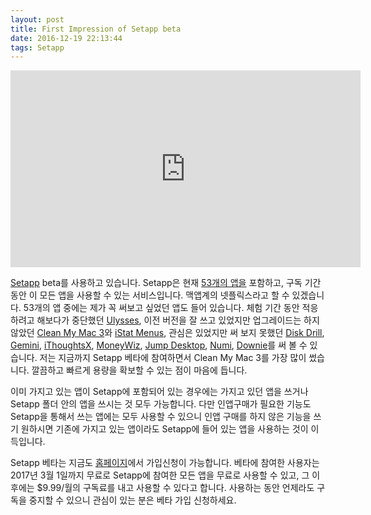 ```yaml
---
layout: post
title: First Impression of Setapp beta
date: 2016-12-19 22:13:44
tags: Setapp
---
```

<iframe width="560" height="315" src="https://www.youtube.com/embed/LJBZ8dwTJoM" frameborder="0" allowfullscreen></iframe>

[Setapp](https://setapp.com/ "Setapp | Your shortcut to get the best apps for Mac") beta를 사용하고 있습니다. Setapp은 현재 [53개의 앱을](https://setapp.com/apps) 포함하고, 구독 기간동안 이 모든 앱을 사용할 수 있는 서비스입니다. 맥앱계의 넷플릭스라고 할 수 있겠습니다. 53개의 앱 중에는 제가 꼭 써보고 싶었던 앱도 들어 있습니다. 체험 기간 동안 적응하려고 해보다가 중단했던 [Ulysses][3375-0001], 이전 버전을 잘 쓰고 있었지만 업그레이드는 하지 않았던 [Clean My Mac 3][3375-0002]와 [iStat Menus][3375-0003], 관심은 있었지만 써 보지 못했던 [Disk Drill][3375-0004], [Gemini][3375-0005], [iThoughtsX][3375-0006], [MoneyWiz][3375-0007], [Jump Desktop][3375-0008], [Numi][3375-0009], [Downie][3375-0010]를 써 볼 수 있습니다. 저는 지금까지 Setapp 베타에 참여하면서 Clean My Mac 3를 가장 많이 썼습니다. 깔끔하고 빠르게 용량을 확보할 수 있는 점이 마음에 듭니다.

이미 가지고 있는 앱이 Setapp에 포함되어 있는 경우에는 가지고 있던 앱을 쓰거나 Setapp 폴더 안의 앱을 쓰시는 것 모두 가능합니다. 다만 인앱구매가 필요한 기능도 Setapp을 통해서 쓰는 앱에는 모두 사용할 수 있으니 인앱 구매를 하지 않은 기능을 쓰기 원하시면 기존에 가지고 있는 앱이라도 Setapp에 들어 있는 앱을 사용하는 것이 이득입니다.

Setapp 베타는 지금도 [홈페이지](https://setapp.com/)에서 가입신청이 가능합니다. 베타에 참여한 사용자는 2017년 3월 1일까지 무료로 Setapp에 참여한 모든 앱을 무료로 사용할 수 있고, 그 이후에는 $9.99/월의 구독료를 내고 사용할 수 있다고 합니다. 사용하는 동안 언제라도 구독을 중지할 수 있으니 관심이 있는 분은 베타 가입 신청하세요.

[3375-0001]: http://ulyssesapp.com/
[3375-0002]: http://macpaw.com/cleanmymac
[3375-0003]: https://bjango.com/mac/istatmenus/
[3375-0004]: http://www.cleverfiles.com/
[3375-0005]: http://www.geminisoftware.com/
[3375-0006]: https://www.toketaware.com/ithoughts-new-home/
[3375-0007]: http://moneywizapp.com/
[3375-0008]: https://jumpdesktop.com/
[3375-0009]: https://numi.io/
[3375-0010]: http://download.cnet.com/Downie/3000-2071_4-76014829.html